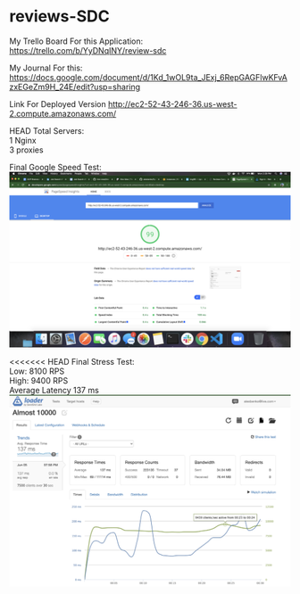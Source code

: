# reviews-SDC

My Trello Board For this Application: <br />
  https://trello.com/b/YyDNqINY/review-sdc <br />

My Journal For this:
  https://docs.google.com/document/d/1Kd_1wOL9ta_JExj_6RepGAGFlwKFvAzxEGeZm9H_24E/edit?usp=sharing <br />

Link For Deployed Version
  http://ec2-52-43-246-36.us-west-2.compute.amazonaws.com/ <br />

HEAD
  Total Servers:<br />
    1 Nginx <br />
    3 proxies <br />

Final Google Speed Test: <br />
  ![alt text](./finalGoogleSpeedInsight.png)


<<<<<<< HEAD
Final Stress Test: <br />
  Low: 8100 RPS <br />
  High: 9400 RPS <br />
  Average Latency 137 ms <br />
  ![Final Stress Test](./stressTest.png)
